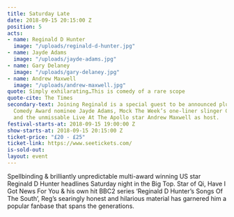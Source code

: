```yaml
---
title: Saturday Late
date: 2018-09-15 20:15:00 Z
position: 5
acts:
- name: Reginald D Hunter
  image: "/uploads/reginald-d-hunter.jpg"
- name: Jayde Adams
  image: "/uploads/jayde-adams.jpg"
- name: Gary Delaney
  image: "/uploads/gary-delaney.jpg"
- name: Andrew Maxwell
  image: "/uploads/andrew-maxwell.jpg"
quote: Simply exhilarating…This is comedy of a rare scope
quote-cite: The Times
secondary-text: Joining Reginald is a special guest to be announced plus Edinburgh
  Comedy Award nominee Jayde Adams, Mock The Week’s one-liner slinger Gary Delaney
  and the unmissable Live At The Apollo star Andrew Maxwell as host.
festival-starts-at: 2018-09-15 19:00:00 Z
show-starts-at: 2018-09-15 20:15:00 Z
ticket-price: "£20 - £25"
ticket-link: https://www.seetickets.com/
is-sold-out: 
layout: event
---
```


Spellbinding & brilliantly unpredictable multi-award winning US star Reginald D Hunter headlines Saturday night in the Big Top. Star of Qi, Have I Got News For You & his own hit BBC2 series ‘Reginald D Hunter’s Songs Of The South’, Reg’s searingly honest and hilarious material has garnered him a popular fanbase that spans the generations.